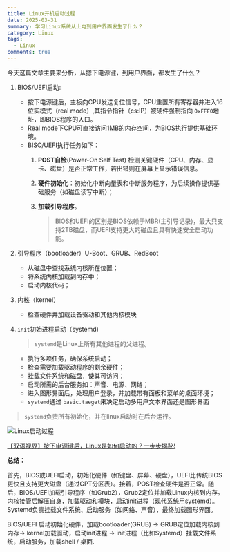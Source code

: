 ```yaml
---
title: Linux开机启动过程
date: 2025-03-31
summary: 学习Linux系统从上电到用户界面发生了什么？
category: Linux
tags:
  - Linux
comments: true
---
```


今天这篇文章主要来分析，从摁下电源键，到用户界面，都发生了什么？

1. BIOS/UEFI启动:

   - 按下电源键后，主板向CPU发送复位信号，CPU重置所有寄存器并进入16位实模式（real mode）,其指令指针（cs:IP）被硬件强制指向 `0xFFF0`地址，即BIOS程序的入口。
   - Real mode下CPU可直接访问1MB的内存空间，为BIOS执行提供基础环境。
   - BISO/UEFI执行任务如下：
     1. **POST自检**(Power-On Self Test) 检测关键硬件（CPU、内存、显卡、磁盘）是否正常工作，若出错则在屏幕上显示错误信息。
     2. **硬件初始化**：初始化中断向量表和中断服务程序，为后续操作提供基础服务（如磁盘读写中断）；
     3. **加载引导程序**。

        > BIOS和UEFI的区别是BIOS依赖于MBR(主引导记录)，最大只支持2TB磁盘，而UEFI支持更大的磁盘且具有快速安全启动功能。

2. 引导程序（bootloader）U-Boot、GRUB、RedBoot

   - 从磁盘中查找系统内核所在位置；
   - 将系统内核加载到内存中；
   - 启动内核代码；

3. 内核（kernel）

   - 检查硬件并加载设备驱动和其他内核模块

4. `init`初始进程启动（systemd)

   > `systemd`是Linux上所有其他进程的父进程。

   - 执行多项任务，确保系统启动；
   - 检查需要加载驱动程序的剩余硬件；
   - 挂载文件系统和磁盘，使其可访问；
   - 启动所需的后台服务如：声音、电源、网络；
   - 进入图形界面后，处理用户登录，并加载带有面板和菜单的桌面环境；
   - `systemd`通过 `basic.taeget`来决定启动多用户文本界面还是图形界面

> `systemd`负责所有初始化，并在linux启动时在后台运行。

![Linux启动过程](https://github.com/Gengchen1/Gengchen1.github.io/blob/master/src/content/posts/attachments/Pasted%20image%20250313225601.png)

[【双语视界】按下电源键后，Linux是如何启动的？一步步揭秘!](https://www.bilibili.com/video/BV1fPRuYYECH/?share_source=copy_web&vd_source=aadea25fda118912d01970bc99de2d9b)

**总结：**

首先，BIOS或UEFI启动，初始化硬件（如键盘、屏幕、硬盘），UEFI比传统BIOS更快且支持更大磁盘（通过GPT分区表）。接着，POST检查硬件是否正常。随后，BIOS/UEFI加载引导程序（如Grub2），Grub2定位并加载Linux内核到内存。内核接管后解压自身，加载驱动和模块，启动init进程（现代系统用systemd）。Systemd负责挂载文件系统、启动服务（如网络、声音），最终加载图形界面。

BIOS/UEFI 启动初始化硬件，加载bootloader(GRUB) -> GRUB定位加载内核到内存-> kernel加载驱动，启动init进程 -> init进程（比如Systemd）挂载文件系统，启动服务，加载shell / 桌面.

